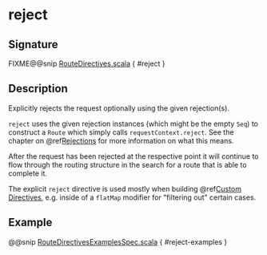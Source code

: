 <a id="reject"></a>
# reject

## Signature

FIXME@@snip [RouteDirectives.scala](../../../../../../../../../akka-http/src/main/scala/akka/http/scaladsl/server/directives/RouteDirectives.scala) { #reject }

## Description

Explicitly rejects the request optionally using the given rejection(s).

`reject` uses the given rejection instances (which might be the empty `Seq`) to construct a `Route` which simply
calls `requestContext.reject`. See the chapter on @ref[Rejections](../../rejections.md#rejections-scala) for more information on what this means.

After the request has been rejected at the respective point it will continue to flow through the routing structure in
the search for a route that is able to complete it.

The explicit `reject` directive is used mostly when building @ref[Custom Directives](../custom-directives.md#custom-directives), e.g. inside of a `flatMap`
modifier for "filtering out" certain cases.

## Example

@@snip [RouteDirectivesExamplesSpec.scala](../../../../../../../test/scala/docs/http/scaladsl/server/directives/RouteDirectivesExamplesSpec.scala) { #reject-examples }